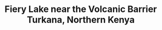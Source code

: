 --- 
title: Fiery Lake near the Volcanic Barrier Turkana, Northern Kenya
photo: GSTUKN570035.jpg 
layout: photo 
section: portfolio
tags: natural-world 
--- 